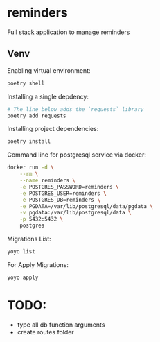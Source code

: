 # reminders
Full stack application to manage reminders

## Venv 

Enabling virtual environment:
```sh
poetry shell
```
Installing a single depdency:
```sh
# The line below adds the `requests` library
poetry add requests
```

Installing project dependencies:
```sh
poetry install
```

Command line for postgresql service via docker:
```sh
docker run -d \
    --rm \
    --name reminders \
    -e POSTGRES_PASSWORD=reminders \
    -e POSTGRES_USER=reminders \
    -e POSTGRES_DB=reminders \
    -e PGDATA=/var/lib/postgresql/data/pgdata \
    -v pgdata:/var/lib/postgresql/data \
    -p 5432:5432 \
    postgres
```

Migrations List:
```sh
yoyo list 
```
For Apply Migrations:
```sh
yoyo apply
```

# TODO:
- type all db function arguments
- create routes folder

